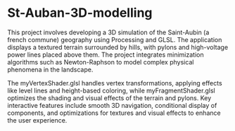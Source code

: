 # St-Auban-3D-modelling

This project involves developing a 3D simulation of the Saint-Aubin (a french commune) geography using Processing and GLSL. The application displays a textured terrain surrounded by hills, with pylons and high-voltage power lines placed above them. The project integrates minimization algorithms such as Newton-Raphson to model complex physical phenomena in the landscape.

The myVertexShader.glsl handles vertex transformations, applying effects like level lines and height-based coloring, while myFragmentShader.glsl optimizes the shading and visual effects of the terrain and pylons. Key interactive features include smooth 3D navigation, conditional display of components, and optimizations for textures and visual effects to enhance the user experience.
